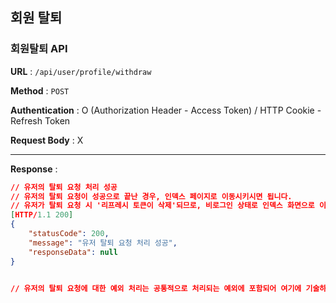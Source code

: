 ## 회원 탈퇴 



### 회원탈퇴  API  

**URL** : `/api/user/profile/withdraw` 

**Method** : `POST`

**Authentication** : O (Authorization Header - Access Token) / HTTP Cookie - Refresh Token

**Request Body** :  X

___

**Response** :

```json
// 유저의 탈퇴 요청 처리 성공 
// 유저의 탈퇴 요청이 성공으로 끝난 경우, 인덱스 페이지로 이동시키시면 됩니다.
// 유저가 탈퇴 요청 시 '리프레시 토큰이 삭제'되므로, 비로그인 상태로 인덱스 화면으로 이동하게 됩니다. 
[HTTP/1.1 200]
{
    "statusCode": 200,
    "message": "유저 탈퇴 요청 처리 성공",
    "responseData": null
}


// 유저의 탈퇴 요청에 대한 예외 처리는 공통적으로 처리되는 예외에 포함되어 여기에 기술하지 않습니다. 
```

